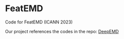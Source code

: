 # FeatEMD
Code for FeatEMD (ICANN 2023)

Our project references the codes in the repo: [DeepEMD](https://github.com/icoz69/DeepEMD)
